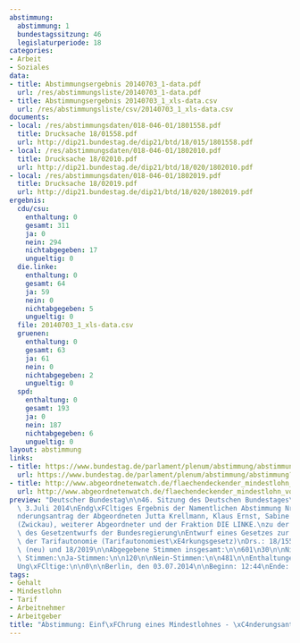 ```yaml
---
abstimmung:
  abstimmung: 1
  bundestagssitzung: 46
  legislaturperiode: 18
categories:
- Arbeit
- Soziales
data:
- title: Abstimmungsergebnis 20140703_1-data.pdf
  url: /res/abstimmungsliste/20140703_1-data.pdf
- title: Abstimmungsergebnis 20140703_1_xls-data.csv
  url: /res/abstimmungsliste/csv/20140703_1_xls-data.csv
documents:
- local: /res/abstimmungsdaten/018-046-01/1801558.pdf
  title: Drucksache 18/01558.pdf
  url: http://dip21.bundestag.de/dip21/btd/18/015/1801558.pdf
- local: /res/abstimmungsdaten/018-046-01/1802010.pdf
  title: Drucksache 18/02010.pdf
  url: http://dip21.bundestag.de/dip21/btd/18/020/1802010.pdf
- local: /res/abstimmungsdaten/018-046-01/1802019.pdf
  title: Drucksache 18/02019.pdf
  url: http://dip21.bundestag.de/dip21/btd/18/020/1802019.pdf
ergebnis:
  cdu/csu:
    enthaltung: 0
    gesamt: 311
    ja: 0
    nein: 294
    nichtabgegeben: 17
    ungueltig: 0
  die.linke:
    enthaltung: 0
    gesamt: 64
    ja: 59
    nein: 0
    nichtabgegeben: 5
    ungueltig: 0
  file: 20140703_1_xls-data.csv
  gruenen:
    enthaltung: 0
    gesamt: 63
    ja: 61
    nein: 0
    nichtabgegeben: 2
    ungueltig: 0
  spd:
    enthaltung: 0
    gesamt: 193
    ja: 0
    nein: 187
    nichtabgegeben: 6
    ungueltig: 0
layout: abstimmung
links:
- title: https://www.bundestag.de/parlament/plenum/abstimmung/abstimmung?id=292
  url: https://www.bundestag.de/parlament/plenum/abstimmung/abstimmung?id=292
- title: http://www.abgeordnetenwatch.de/flaechendeckender_mindestlohn_von_8_50_euro-1105-627.html
  url: http://www.abgeordnetenwatch.de/flaechendeckender_mindestlohn_von_8_50_euro-1105-627.html
preview: "Deutscher Bundestag\n\n46. Sitzung des Deutschen Bundestages\nam Donnerstag,\
  \ 3.Juli 2014\nEndg\xFCltiges Ergebnis der Namentlichen Abstimmung Nr. 1\n\n\xC4\
  nderungsantrag der Abgeordneten Jutta Krellmann, Klaus Ernst, Sabine Zimmermann\n\
  (Zwickau), weiterer Abgeordneter und der Fraktion DIE LINKE.\nzu der zweiten Beratung\
  \ des Gesetzentwurfs der Bundesregierung\nEntwurf eines Gesetzes zur St\xE4rkung\
  \ der Tarifautonomie (Tarifautonomiest\xE4rkungsgesetz)\nDrs.: 18/1558, 18/2010\
  \ (neu) und 18/2019\n\nAbgegebene Stimmen insgesamt:\n\n601\n30\n\nNicht abgegebene\
  \ Stimmen:\nJa-Stimmen:\n\n120\n\nNein-Stimmen:\n\n481\n\nEnthaltungen:\n\n0\n\n\
  Ung\xFCltige:\n\n0\n\nBerlin, den 03.07.2014\n\nBeginn: 12:44\nEnde: 12:47\n"
tags:
- Gehalt
- Mindestlohn
- Tarif
- Arbeitnehmer
- Arbeitgeber
title: "Abstimmung: Einf\xFChrung eines Mindestlohnes - \xC4nderungsantrag"
---
```

